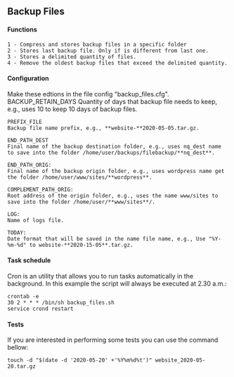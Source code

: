 ## Backup Files

#### Functions
    1 - Compress and stores backup files in a specific folder
    2 - Stores last backup file. Only if is different from last one.
    3 - Stores a delimited quantity of files.
    4 - Remove the oldest backup files that exceed the delimited quantity.

#### Configuration
Make these edtions in the file config "backup_files.cfg".
    BACKUP_RETAIN_DAYS
    Quantity of days that backup file needs to keep, e.g., uses 10 to keep 10 days of backup files.
    
    PREFIX_FILE
    Backup file name prefix, e.g., **website-**2020-05-05.tar.gz.

    END_PATH_DEST
    Final name of the backup destination folder, e.g., uses nq_dest name to save into the folder /home/user/backups/filebackup/**nq_dest**.
    
    END_PATH_ORIG:  
    Final name of the backup origin folder, e.g., uses wordpress name get the folder /home/user/www/sites/**wordpress**.

    COMPLEMENT_PATH_ORIG:  
    Root address of the origin folder, e.g., uses the name www/sites to save into the folder /home/user/**www/sites**/.
    
    LOG:
    Name of logs file.

    TODAY:
    Date format that will be saved in the name file name, e.g., Use "%Y-%m-%d" to website-**2020-15-05**.tar.gz.

#### Task schedule
Cron is an utility that allows you to run tasks automatically in the background.
In this example the script will always be executed at 2.30 a.m.:

    crontab -e 
    30 2 * * * /bin/sh backup_files.sh 
    service crond restart

#### Tests
If you are interested in performing some tests you can use the command bellow:

    touch -d "$(date -d '2020-05-20' +'%Y%m%d%t')" website_2020-05-20.tar.gz
